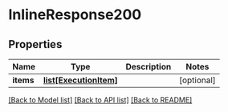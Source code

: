 # InlineResponse200

## Properties
Name | Type | Description | Notes
------------ | ------------- | ------------- | -------------
**items** | [**list[ExecutionItem]**](ExecutionItem.md) |  | [optional] 

[[Back to Model list]](../README.md#documentation-for-models) [[Back to API list]](../README.md#documentation-for-api-endpoints) [[Back to README]](../README.md)


